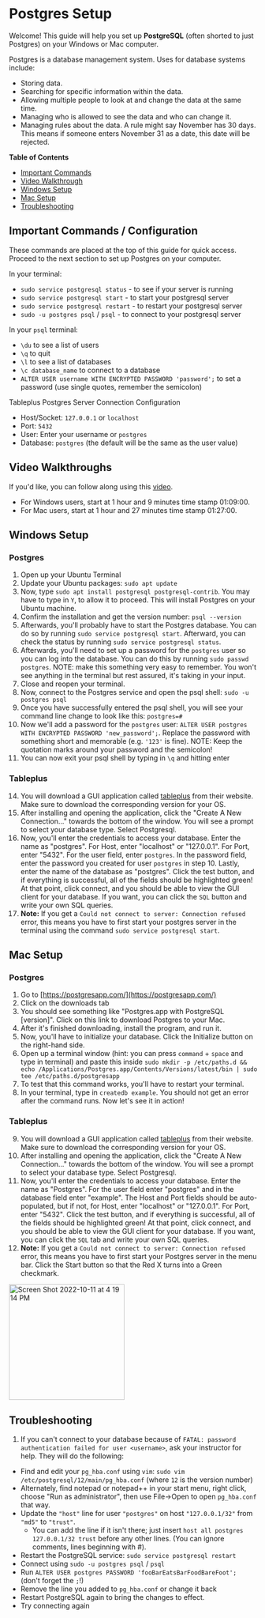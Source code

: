# Postgres Setup

Welcome! This guide will help you set up **PostgreSQL** (often shorted to just Postgres) on your Windows or Mac computer. 

Postgres is a database management system. Uses for database systems include:

- Storing data.
- Searching for specific information within the data.
- Allowing multiple people to look at and change the data at the same time.
- Managing who is allowed to see the data and who can change it.
- Managing rules about the data. A rule might say November has 30 days. This means if someone enters November 31 as a date, this date will be rejected.

**Table of Contents**
- [Important Commands](#important-commands--configuration)
- [Video Walkthrough](#video-walkthrough)
- [Windows Setup](#windows-setup)
- [Mac Setup](#mac-setup)
- [Troubleshooting](#troubleshooting)

## Important Commands / Configuration

These commands are placed at the top of this guide for quick access. Proceed to the next section to set up Postgres on your computer.

In your terminal:
- `sudo service postgresql status` - to see if your server is running 
- `sudo service postgresql start` - to start your postgresql server
- `sudo service postgresql restart` - to restart your postgresql server
- `sudo -u postgres psql` / `psql` - to connect to your postgresql server

In your `psql` terminal:
- `\du` to see a list of users
- `\q` to quit
- `\l` to see a list of databases
- `\c database_name` to connect to a database
- `ALTER USER username WITH ENCRYPTED PASSWORD 'password';` to set a password (use single quotes, remember the semicolon)

Tableplus Postgres Server Connection Configuration
- Host/Socket: `127.0.0.1` or `localhost`
- Port: `5432`
- User: Enter your username or `postgres`
- Database: `postgres` (the default will be the same as the user value)

## Video Walkthroughs
If you'd like, you can follow along using this [video](https://us02web.zoom.us/rec/play/U0ghC07ndSiayEEc1D86cvrNIiBIQhmyT7JU8sqrYJ928FHhZhKfq7OeYK73u1aRp6Qjb34kf32xoARm.7BAFARTMcCax8YDy?continueMode=true&_x_zm_rtaid=euzsucDSTBKnY0bdQQBC5A.1648070136259.165c763c787813cfbdcf7752e530272c&_x_zm_rhtaid=405).

* For Windows users, start at 1 hour and 9 minutes time stamp 01:09:00.
* For Mac users, start at 1 hour and 27 minutes time stamp 01:27:00.

## Windows Setup

### Postgres
1. Open up your Ubuntu Terminal
2. Update your Ubuntu packages: `sudo apt update`
3. Now, type `sudo apt install postgresql postgresql-contrib`. You may have to type in `Y`, to allow it to proceed. This will install Postgres on your Ubuntu machine.
4. Confirm the installation and get the version number: `psql --version`
5. Afterwards, you'll probably have to start the Postgres database. You can do so by running `sudo service postgresql start`. Afterward, you can check the status by running `sudo service postgresql status`.
6. Afterwards, you'll need to set up a password for the `postgres` user so you can log into the database. You can do this by running `sudo passwd postgres`. NOTE: make this something very easy to remember. You won't see anything in the terminal but rest assured, it's taking in your input.
7. Close and reopen your terminal.
8. Now, connect to the Postgres service and open the psql shell: `sudo -u postgres psql`
9. Once you have successfully entered the psql shell, you will see your command line change to look like this: `postgres=#`
10. Now we'll add a password for the `postgres` user: `ALTER USER postgres WITH ENCRYPTED PASSWORD 'new_password';`. Replace the password with something short and memorable (e.g. `'123'` is fine). NOTE: Keep the quotation marks around your password and the semicolon!
11. You can now exit your psql shell by typing in `\q` and hitting enter

### Tableplus
14. You will download a GUI application called [tableplus](https://tableplus.com/) from their website. Make sure to download the corresponding version for your OS.
15. After installing and opening the application, click the "Create A New Connection..." towards the bottom of the window. You will see a prompt to select your database type. Select Postgresql.
16. Now, you'll enter the credentials to access your database. Enter the name as "postgres". For Host, enter "localhost" or "127.0.0.1". For Port, enter "5432". For the user field, enter `postgres`. In the password field, enter the password you created for user `postgres` in step 10. Lastly, enter the name of the database as "postgres". Click the test button, and if everything is successful, all of the fields should be highlighted green! At that point, click connect, and you should be able to view the GUI client for your database. If you want, you can click the `SQL` button and write your own SQL queries.
17. **Note:** If you get a `Could not connect to server: Connection refused` error, this means you have to first start your postgres server in the terminal using the command `sudo service postgresql start`.


## Mac Setup

### Postgres

1. Go to [https://postgresapp.com/](https://postgresapp.com/)
2. Click on the downloads tab
3. You should see something like "Postgres.app with PostgreSQL [version]". Click on this link to download Postgres to your Mac.
4. After it's finished downloading, install the program, and run it.
5. Now, you'll have to initialize your database. Click the Initialize button on the right-hand side.
6. Open up a terminal window (hint: you can press `command` + `space` and type in terminal) and paste this inside `sudo mkdir -p /etc/paths.d &&
echo /Applications/Postgres.app/Contents/Versions/latest/bin | sudo tee /etc/paths.d/postgresapp`
7. To test that this command works, you'll have to restart your terminal.
8. In your terminal, type in `createdb example`. You should not get an error after the command runs. Now let's see it in action!

### Tableplus
9. You will download a GUI application called [tableplus](https://tableplus.com/) from their website. Make sure to download the corresponding version for your OS.
10. After installing and opening the application, click the "Create A New Connection..." towards the bottom of the window. You will see a prompt to select your database type. Select Postgresql.
11. Now, you'll enter the credentials to access your database. Enter the name as "Postgres". For the user field enter "postgres" and in the database field enter "example". The Host and Port fields should be auto-populated, but if not, for Host, enter "localhost" or "127.0.0.1". For Port, enter "5432". Click the test button, and if everything is successful, all of the fields should be highlighted green! At that point, click connect, and you should be able to view the GUI client for your database. If you want, you can click the `SQL` tab and write your own SQL queries.
12. **Note:** If you get a `Could not connect to server: Connection refused` error, this means you have to first start your Postgres server in the menu bar. Click the Start button so that the Red X turns into a Green checkmark.

<img width="234" alt="Screen Shot 2022-10-11 at 4 19 14 PM" src="https://user-images.githubusercontent.com/30392423/195190310-8f4ed82c-bebd-4fb5-bc96-3fcaa2ed9848.png">

## Troubleshooting

1. If you can't connect to your database because of `FATAL: password authentication failed for user <username>`, ask your instructor for help. They will do the following:

  * Find and edit your `pg_hba.conf` using `vim`: `sudo vim /etc/postgresql/12/main/pg_hba.conf` (where `12` is the version number) 
  * Alternately, find notepad or notepad++ in your start menu, right click, choose "Run as administrator", then use File->Open to open `pg_hba.conf` that way.
  * Update the `"host"` line for user `"postgres"` on host `"127.0.0.1/32"` from `"md5"` to `"trust"`. 
    * You can add the line if it isn't there; just insert `host all postgres 127.0.0.1/32 trust` before any other lines. (You can ignore comments, lines beginning with #).
  * Restart the PostgreSQL service: `sudo service postgresql restart`
  * Connect using `sudo -u postgres psql` / `psql`
  * Run `ALTER USER postgres PASSWORD 'fooBarEatsBarFoodBareFoot';` (don't forget the `;`!)
  * Remove the line you added to `pg_hba.conf` or change it back
  * Restart PostgreSQL again to bring the changes to effect.
  * Try connecting again



